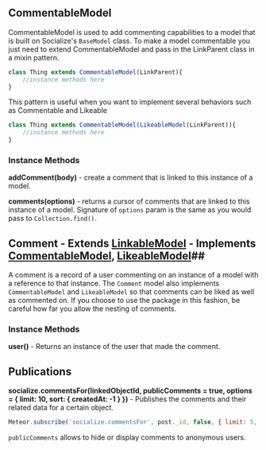 ## CommentableModel ##

CommentableModel is used to add commenting capabilities to a model that is built on Socialize's `BaseModel` class. To make a model commentable you just need to extend CommentableModel and pass in the LinkParent class in a mixin pattern.

```javascript
class Thing extends CommentableModel(LinkParent){
    //instance methods here
}
```

This pattern is useful when you want to implement several behaviors such as Commentable and Likeable

```javascript
class Thing extends CommentableModel(LikeableModel(LinkParent)){
    //instance methods here
}
```

### Instance Methods ###

**addComment(body)** - create a comment that is linked to this instance of a model.

**comments(options)** - returns a cursor of comments that are linked to this instance of a model. Signature of `options` param is the same as you would pass to `Collection.find()`.


## Comment  - Extends [LinkableModel](https://github.com/copleykj/socialize-linkable-model) - Implements [CommentableModel](https://github.com/copleykj/socialize-commentable), [LikeableModel](https://github.com/copleykj/socialize-likeable)##

A comment is a record of a user commenting on an instance of a model with a reference to that instance. The `Comment` model also implements `CommentableModel` and `LikeableModel` so that comments can be liked as well as commented on. If you choose to use the package in this fashion, be careful how far you allow the nesting of comments.

### Instance Methods ###

**user()** - Returns an instance of the user that made the comment.

## Publications ##

**socialize.commentsFor(linkedObjectId, publicComments = true, options = { limit: 10, sort: { createdAt: -1 } })** - Publishes the comments and their related data for a certain object.

```javascript
Meteor.subscribe('socialize.commentsFor', post._id, false, { limit: 5, skip: 2 });
```

`publicComments` allows to hide or display comments to anonymous users.
